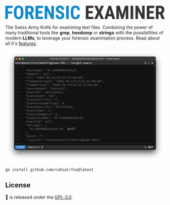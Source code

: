 ![](docs/img/fox.png "Forensic Examiner")

The Swiss Army Knife for examining text files. Combining the power of many traditional tools like **grep**, **hexdump** or **strings** with the possibilities of modern **LLMs**, to leverage your forensic examination process. Read about all it's [features](https://forensic-examiner.eu).

![](docs/img/demo.png)

```console
go install github.com/cuhsat/fox@latest
```

## License
🦊 is released under the [GPL-3.0](LICENSE.md).